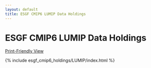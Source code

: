 ```yaml
---
layout: default
title: ESGF CMIP6 LUMIP Data Holdings
---
```


# ESGF CMIP6 LUMIP Data Holdings

[Print-Friendly View](print_view.html)

{% include esgf_cmip6_holdings/LUMIP/index.html %}

